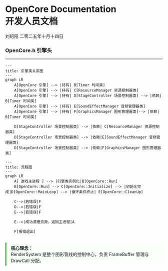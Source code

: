 # OpenCore Documentation <br> 开发人员文档

刘绍阳 二零二五年十月十四日


### OpenCore.h 引擎头
---

```mermaid
---
title: 引擎类关系图
---
graph LR
    A[OpenCore 引擎] --> |持有| B[Timer 时间类]
    A[OpenCore 引擎] --> |持有| C[ResourceManager 资源控制器类]
    A[OpenCore 引擎] --> |持有| D[StageController 场景控制器类] --> |依赖| B[Timer 时间类]
    A[OpenCore 引擎] --> |持有| E[SoundEffectManager 音频管理器类] 
    A[OpenCore 引擎] --> |持有| F[GraphicsManager 图形管理器类]--> |依赖| B[Timer 时间类]

    D[StageController 场景控制器类] --> |依赖| C[ResourceManager 资源控制器类]
    D[StageController 场景控制器类] --> |依赖|E[SoundEffectManager 音频管理器类] 
    D[StageController 场景控制器类] --> |依赖|F[GraphicsManager 图形管理器类]
```


```mermaid
---
title: 流程图
---
graph LR
    A[ 游戏主进程 ] --> |引擎类实例化|B[OpenCore::Run]
    B[OpenCore::Run] --> C[OpenCore::Initialize] --> |初始化完成|D[OpenCore::MainLoop] --> |循环条件终止| E[OpenCore::CleanUp]

    C-->|若错误|F
    D-->|若错误|F
    E-->|若错误|F

    E-->|成功清理资源，返回主进程|A

    F[报错退出]


```




<div style="border-left:4px solid #4CAF50; padding:0.5em 1em; background:#f9fff9;">
<b>核心理念：</b> <br>
RenderSystem 是整个图形管线的控制中心，负责 FrameBuffer 管理与 DrawCall 分配。
</div>